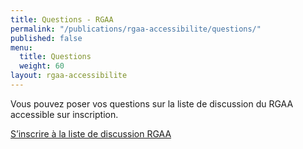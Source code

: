 ```yaml
---
title: Questions - RGAA
permalink: "/publications/rgaa-accessibilite/questions/"
published: false
menu:
  title: Questions
  weight: 60
layout: rgaa-accessibilite
---
```


Vous pouvez poser vos questions sur la liste de discussion du RGAA accessible sur inscription.

<div class="lien-important">
  <p>
    <a class="lien-important" href="https://groupes.renater.fr/sympa/info/rgaa" title="S’inscrire à la liste de discussion RGAA - Lien externe">S’inscrire à la liste de discussion RGAA</a>
  </p>
</div>
